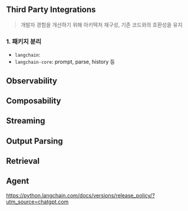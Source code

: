 ## Third Party Integrations

> 개발자 경험을 개선하기 위해 아키텍처 재구성, 기존 코드와의 호환성을 유지

### 1. 패키지 분리

- `langchain`: 
- `langchain-core`: prompt, parse, history 등



## Observability



## Composability



## Streaming



## Output Parsing



## Retrieval



## Agent





https://python.langchain.com/docs/versions/release_policy/?utm_source=chatgpt.com